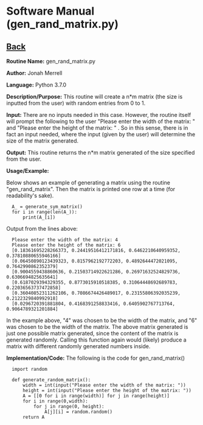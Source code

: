 # Software Manual (gen_rand_matrix.py)

## [Back](../softwaremanual)

**Routine Name:**           gen_rand_matrix.py

**Author:** Jonah Merrell

**Language:** Python 3.7.0

**Description/Purpose:** This routine will create a n*m matrix (the size is inputted from the user)
 with random entries from 0 to 1.

**Input:** There are no inputs needed in this case. However, the routine itself will prompt the following to the user 
"Please enter the width of the matrix: " and "Please enter the height of the matrix: " . So in this sense, there is in
 fact an input needed, where the input (given by the user) will determine the size of the matrix generated.

**Output:** This routine returns the n*m matrix generated of the size specified from the user.

**Usage/Example:**

Below shows an example of generating a matrix using the routine "gen_rand_matrix". Then the matrix is printed 
one row at a time (for readability's sake). 

      A_ = generate_sym_matrix()
      for i in range(len(A_)):
          print(A_[i])


Output from the lines above:

      Please enter the width of the matrix: 4
      Please enter the height of the matrix: 6
      [0.18361695228266373, 0.24419516412171816, 0.6462210640959352, 0.37810880655946166]
      [0.06450890123439323, 0.8157962192772203, 0.4892644472021095, 0.7642990862352379]
      [0.9004559438860636, 0.21503714922621286, 0.26971632524829736, 0.6306694825635641]
      [0.6187029394329355, 0.8773015910518385, 0.31064448692689783, 0.22036563737472858]
      [0.36040852311262106, 0.7086674426489017, 0.23155806392035239, 0.2122329840992918]
      [0.0296720391881804, 0.4168391258833416, 0.6405902767713764, 0.9064789321201884]

In the example above, "4" was chosen to be the width of the matrix, and "6" was chosen to be the width of the matrix.
 The above matrix generated is just one possible matrix generated, since the content of the matrix is generated randomly.
 Calling this function again would (likely) produce a matrix with different randomly generated numbers inside.

**Implementation/Code:** The following is the code for gen_rand_matrix()


      import random
      
      def generate_random_matrix():
          width = int(input("Please enter the width of the matrix: "))
          height = int(input("Please enter the height of the matrix: "))
          A = [[0 for i in range(width)] for j in range(height)]
          for i in range(0,width):
              for j in range(0, height):
                  A[j][i] = random.random()
          return A

